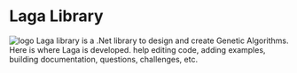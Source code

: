# Laga Library
![logo](https://cidelab.github.io/Laga/images/LagaWelcome.jpg)
Laga library is a .Net library to design and create Genetic Algorithms.
Here is where Laga is developed.
help editing code, adding examples, building documentation, questions, challenges, etc.
